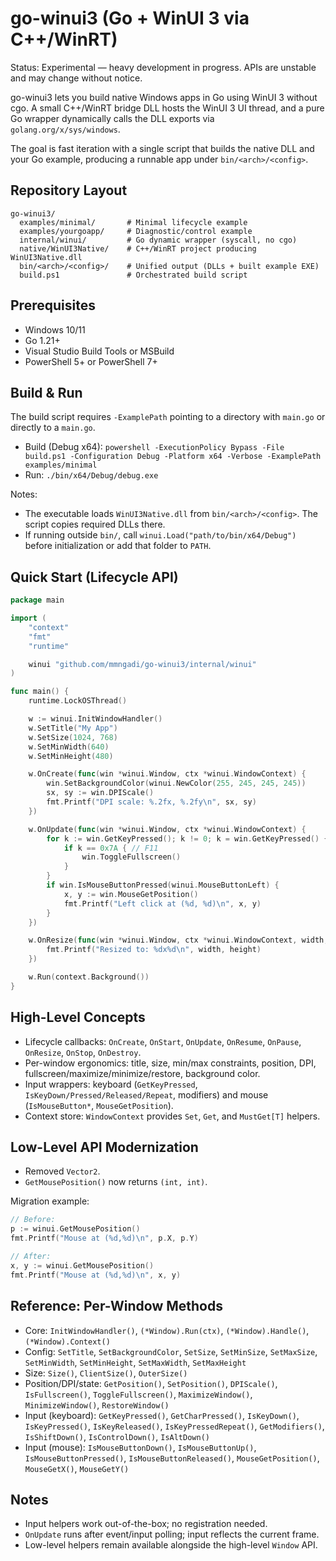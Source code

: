 # go-winui3 (Go + WinUI 3 via C++/WinRT)

Status: Experimental — heavy development in progress. APIs are unstable and may change without notice.

go-winui3 lets you build native Windows apps in Go using WinUI 3 without cgo. A small C++/WinRT bridge DLL hosts the WinUI 3 UI thread, and a pure Go wrapper dynamically calls the DLL exports via `golang.org/x/sys/windows`.

The goal is fast iteration with a single script that builds the native DLL and your Go example, producing a runnable app under `bin/<arch>/<config>`.

## Repository Layout

```
go-winui3/
  examples/minimal/       # Minimal lifecycle example
  examples/yourgoapp/     # Diagnostic/control example
  internal/winui/         # Go dynamic wrapper (syscall, no cgo)
  native/WinUI3Native/    # C++/WinRT project producing WinUI3Native.dll
  bin/<arch>/<config>/    # Unified output (DLLs + built example EXE)
  build.ps1               # Orchestrated build script
```

## Prerequisites

- Windows 10/11
- Go 1.21+
- Visual Studio Build Tools or MSBuild
- PowerShell 5+ or PowerShell 7+

## Build & Run

The build script requires `-ExamplePath` pointing to a directory with `main.go` or directly to a `main.go`.

- Build (Debug x64):
  `powershell -ExecutionPolicy Bypass -File build.ps1 -Configuration Debug -Platform x64 -Verbose -ExamplePath examples/minimal`
- Run:
  `./bin/x64/Debug/debug.exe`

Notes:
- The executable loads `WinUI3Native.dll` from `bin/<arch>/<config>`. The script copies required DLLs there.
- If running outside `bin/`, call `winui.Load("path/to/bin/x64/Debug")` before initialization or add that folder to `PATH`.

## Quick Start (Lifecycle API)

```go
package main

import (
    "context"
    "fmt"
    "runtime"

    winui "github.com/mmngadi/go-winui3/internal/winui"
)

func main() {
    runtime.LockOSThread()

    w := winui.InitWindowHandler()
    w.SetTitle("My App")
    w.SetSize(1024, 768)
    w.SetMinWidth(640)
    w.SetMinHeight(480)

    w.OnCreate(func(win *winui.Window, ctx *winui.WindowContext) {
        win.SetBackgroundColor(winui.NewColor(255, 245, 245, 245))
        sx, sy := win.DPIScale()
        fmt.Printf("DPI scale: %.2fx, %.2fy\n", sx, sy)
    })

    w.OnUpdate(func(win *winui.Window, ctx *winui.WindowContext) {
        for k := win.GetKeyPressed(); k != 0; k = win.GetKeyPressed() {
            if k == 0x7A { // F11
                win.ToggleFullscreen()
            }
        }
        if win.IsMouseButtonPressed(winui.MouseButtonLeft) {
            x, y := win.MouseGetPosition()
            fmt.Printf("Left click at (%d, %d)\n", x, y)
        }
    })

    w.OnResize(func(win *winui.Window, ctx *winui.WindowContext, width, height int) {
        fmt.Printf("Resized to: %dx%d\n", width, height)
    })

    w.Run(context.Background())
}
```

## High-Level Concepts

- Lifecycle callbacks: `OnCreate`, `OnStart`, `OnUpdate`, `OnResume`, `OnPause`, `OnResize`, `OnStop`, `OnDestroy`.
- Per-window ergonomics: title, size, min/max constraints, position, DPI, fullscreen/maximize/minimize/restore, background color.
- Input wrappers: keyboard (`GetKeyPressed`, `IsKeyDown/Pressed/Released/Repeat`, modifiers) and mouse (`IsMouseButton*`, `MouseGetPosition`).
- Context store: `WindowContext` provides `Set`, `Get`, and `MustGet[T]` helpers.

## Low-Level API Modernization

- Removed `Vector2`.
- `GetMousePosition()` now returns `(int, int)`.

Migration example:
```go
// Before:
p := winui.GetMousePosition()
fmt.Printf("Mouse at (%d,%d)\n", p.X, p.Y)

// After:
x, y := winui.GetMousePosition()
fmt.Printf("Mouse at (%d,%d)\n", x, y)
```

## Reference: Per-Window Methods

- Core: `InitWindowHandler()`, `(*Window).Run(ctx)`, `(*Window).Handle()`, `(*Window).Context()`
- Config: `SetTitle`, `SetBackgroundColor`, `SetSize`, `SetMinSize`, `SetMaxSize`, `SetMinWidth`, `SetMinHeight`, `SetMaxWidth`, `SetMaxHeight`
- Size: `Size()`, `ClientSize()`, `OuterSize()`
- Position/DPI/state: `GetPosition()`, `SetPosition()`, `DPIScale()`, `IsFullscreen()`, `ToggleFullscreen()`, `MaximizeWindow()`, `MinimizeWindow()`, `RestoreWindow()`
- Input (keyboard): `GetKeyPressed()`, `GetCharPressed()`, `IsKeyDown()`, `IsKeyPressed()`, `IsKeyReleased()`, `IsKeyPressedRepeat()`, `GetModifiers()`, `IsShiftDown()`, `IsControlDown()`, `IsAltDown()`
- Input (mouse): `IsMouseButtonDown()`, `IsMouseButtonUp()`, `IsMouseButtonPressed()`, `IsMouseButtonReleased()`, `MouseGetPosition()`, `MouseGetX()`, `MouseGetY()`

## Notes

- Input helpers work out-of-the-box; no registration needed.
- `OnUpdate` runs after event/input polling; input reflects the current frame.
- Low-level helpers remain available alongside the high-level `Window` API.

